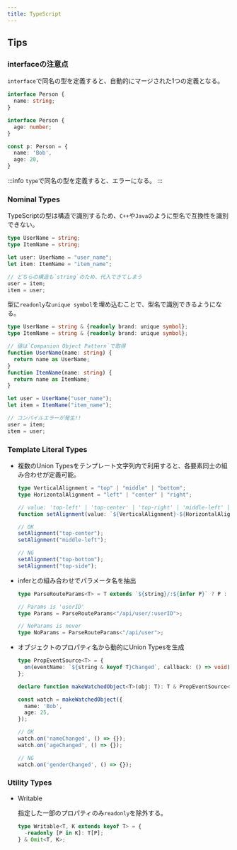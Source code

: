 ```yaml
---
title: TypeScript
---
```


## Tips

### interfaceの注意点

`interface`で同名の型を定義すると、自動的にマージされた1つの定義となる。

```ts
interface Person {
  name: string;
}

interface Person {
  age: number;
}

const p: Person = {
  name: 'Bob',
  age: 20,
}
```

:::info
`type`で同名の型を定義すると、エラーになる。
:::

### Nominal Types

TypeScriptの型は構造で識別するため、`C++`や`Java`のように型名で互換性を識別できない。

```ts
type UserName = string;
type ItemName = string;

let user: UserName = "user_name";
let item: ItemName = "item_name";

// どちらの構造も`string`のため、代入できてしまう
user = item;
item = user;
```

型に`readonly`な`unique symbol`を埋め込むことで、型名で識別できるようになる。

```ts
type UserName = string & {readonly brand: unique symbol};
type ItemName = string & {readonly brand: unique symbol};

// 値は`Companion Object Pattern`で取得
function UserName(name: string) {
  return name as UserName;
}
function ItemName(name: string) {
  return name as ItemName;
}

let user = UserName("user_name");
let item = ItemName("item_name");

// コンパイルエラーが発生!!
user = item;
item = user;
```

### Template Literal Types

- 複数のUnion Typesをテンプレート文字列内で利用すると、各要素同士の組み合わせが定義可能。

  ```ts
  type VerticalAlignment = "top" | "middle" | "bottom";
  type HorizontalAlignment = "left" | "center" | "right";

  // value: 'top-left' | 'top-center' | 'top-right' | 'middle-left' | 'middle-center' | 'middle-right' | 'bottom-left' | 'bottom-center' | 'bottom-right'
  function setAlignment(value: `${VerticalAlignment}-${HorizontalAlignment}`) {}

  // OK
  setAlignment("top-center");
  setAlignment("middle-left");

  // NG
  setAlignment("top-bottom");
  setAlignment("top-side");
  ```

- inferとの組み合わせでパラメータ名を抽出

  ```ts
  type ParseRouteParams<T> = T extends `${string}/:${infer P}` ? P : never;

  // Params is 'userID'
  type Params = ParseRouteParams<"/api/user/:userID">;

  // NoParams is never
  type NoParams = ParseRouteParams<"/api/user">;
  ```

- オブジェクトのプロパティ名から動的にUnion Typesを生成

  ```ts
  type PropEventSource<T> = {
    on(eventName: `${string & keyof T}Changed`, callback: () => void): void;
  };

  declare function makeWatchedObject<T>(obj: T): T & PropEventSource<T>;

  const watch = makeWatchedObject({
    name: 'Bob',
    age: 25,
  });

  // OK
  watch.on('nameChanged', () => {});
  watch.on('ageChanged', () => {});

  // NG
  watch.on('genderChanged', () => {});
  ```

### Utility Types

- Writable

  指定した一部のプロパティのみ`readonly`を除外する。

  ```ts
  type Writable<T, K extends keyof T> = {
    -readonly [P in K]: T[P];
  } & Omit<T, K>;
  ```
